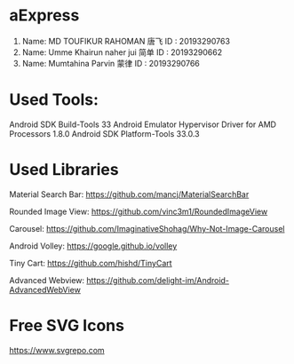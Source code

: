 # aExpress
1. Name: MD TOUFIKUR RAHOMAN 唐飞
    ID : 20193290763
2. Name: Umme Khairun naher jui 简单
    ID : 20193290662
3. Name: Mumtahina Parvin 蒙律
    ID : 20193290766

# Used Tools:
Android SDK Build-Tools 33
Android Emulator Hypervisor Driver for AMD Processors 1.8.0
Android SDK Platform-Tools 33.0.3

# Used Libraries

Material Search Bar:
https://github.com/mancj/MaterialSearchBar

Rounded Image View:
https://github.com/vinc3m1/RoundedImageView

Carousel:
https://github.com/ImaginativeShohag/Why-Not-Image-Carousel

Android Volley:
https://google.github.io/volley

Tiny Cart:
https://github.com/hishd/TinyCart

Advanced Webview:
https://github.com/delight-im/Android-AdvancedWebView

# Free SVG Icons
https://www.svgrepo.com
